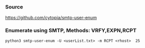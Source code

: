 ### Source
https://github.com/cytopia/smtp-user-enum

### Enumerate using SMTP, Methods: VRFY,EXPN,RCPT
```
python3 smtp-user-enum -U <userList.txt> -m RCPT <rhost>  25
```

